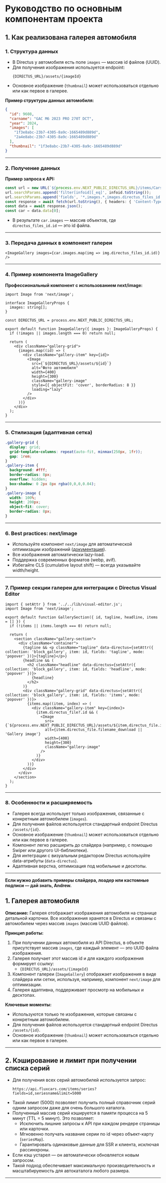 # Руководство по основным компонентам проекта

## 1. Как реализована галерея автомобиля

### 1. Структура данных

- В Directus у автомобиля есть поле `images` — массив id файлов (UUID).
- Для получения изображения используется endpoint:
  ```
  {DIRECTUS_URL}/assets/{imageId}
  ```
- Основное изображение (`thumbnail`) может использоваться отдельно или как первое в галерее.

**Пример структуры данных автомобиля:**
```json
{
  "id": 9608,
  "carname": "GAC M6 2023 PRO 270T DCT",
  "year": 2024,
  "images": [
    "1f3e8abc-23b7-4305-8a9c-1665489d889d",
    "2a4e8abc-23b7-4305-8a9c-1665489d889d"
  ],
  "thumbnail": "1f3e8abc-23b7-4305-8a9c-1665489d889d"
}
```

---

### 2. Получение данных

**Пример запроса к API:**
```ts
const url = new URL(`${process.env.NEXT_PUBLIC_DIRECTUS_URL}/items/Cars`);
url.searchParams.append('filter[infoid][_eq]', infoid.toString());
url.searchParams.append('fields', '*,images.*,images.directus_files_id.*');
const response = await fetch(url.toString(), { headers: { 'Content-Type': 'application/json' } });
const data = await response.json();
const car = data.data[0];
```
- В результате `car.images` — массив объектов, где `directus_files_id.id` — это id файла.

---

### 3. Передача данных в компонент галереи

```tsx
<ImageGallery images={car.images.map(img => img.directus_files_id.id)} />
```

---

### 4. Пример компонента ImageGallery

**Профессиональный компонент с использованием next/image:**

```tsx
import Image from 'next/image';

interface ImageGalleryProps {
  images: string[];
}

const DIRECTUS_URL = process.env.NEXT_PUBLIC_DIRECTUS_URL;

export default function ImageGallery({ images }: ImageGalleryProps) {
  if (!images || images.length === 0) return null;

  return (
    <div className="gallery-grid">
      {images.map((id) => (
        <div className="gallery-item" key={id}>
          <Image
            src={`${DIRECTUS_URL}/assets/${id}`}
            alt="Фото автомобиля"
            width={400}
            height={300}
            className="gallery-image"
            style={{ objectFit: 'cover', borderRadius: 8 }}
            loading="lazy"
          />
        </div>
      ))}
    </div>
  );
}
```

---

### 5. Стилизация (адаптивная сетка)

```css
.gallery-grid {
  display: grid;
  grid-template-columns: repeat(auto-fit, minmax(250px, 1fr));
  gap: 1rem;
}
.gallery-item {
  background: #fff;
  border-radius: 8px;
  overflow: hidden;
  box-shadow: 0 2px 8px rgba(0,0,0,0.04);
}
.gallery-image {
  width: 100%;
  height: 200px;
  object-fit: cover;
  border-radius: 8px;
}
```

---

### 6. Best practices: next/image

- Используйте компонент `next/image` для автоматической оптимизации изображений ([документация](https://nextjs.org/learn/seo/images)).
- Все изображения автоматически lazy-load.
- Поддержка современных форматов (webp, avif).
- Избегайте CLS (cumulative layout shift) — всегда указывайте width/height.

---

### 7. Пример секции галереи для интеграции с Directus Visual Editor

```tsx
import { setAttr } from '../../lib/visual-editor.js';
import Image from 'next/image';

export default function GallerySection({ id, tagline, headline, items = [] }) {
  if (!items || items.length === 0) return null;

  return (
    <section className="gallery-section">
      <div className="container">
        {tagline && <p className="tagline" data-directus={setAttr({ collection: 'block_gallery', item: id, fields: 'tagline', mode: 'popover' })}>{tagline}</p>}
        {headline && (
          <h2 className="headline" data-directus={setAttr({ collection: 'block_gallery', item: id, fields: 'headline', mode: 'popover' })}>
            {headline}
          </h2>
        )}
        <div className="gallery-grid" data-directus={setAttr({ collection: 'block_gallery', item: id, fields: 'items', mode: 'popover' })}>
          {items.map((item, index) => (
            <div className="gallery-item" key={index}>
              {item.directus_file?.id && (
                <Image
                  src={`${process.env.NEXT_PUBLIC_DIRECTUS_URL}/assets/${item.directus_file.id}`}
                  alt={item.directus_file.filename_download || 'Gallery image'}
                  width={400}
                  height={300}
                  className="gallery-image"
                />
              )}
            </div>
          ))}
        </div>
      </div>
    </section>
  );
}
```

---

### 8. Особенности и расширяемость

- Галерея всегда использует только изображения, связанные с конкретным автомобилем (`images`).
- Для получения файлов используется стандартный endpoint Directus `/assets/{id}`.
- Основное изображение (`thumbnail`) может использоваться отдельно или как первое в галерее.
- Компонент легко расширить до слайдера (например, с помощью Swiper или другого UI-библиотеки).
- Для интеграции с визуальным редактором Directus используйте data-атрибуты (`data-directus`).
- Адаптивная верстка, оптимизация под мобильные и десктопы.

---

**Если нужно добавить примеры слайдера, лоадер или кастомные подписи — дай знать, Andrew.**

## 1. Галерея автомобиля

**Описание:**
Галерея отображает изображения автомобиля на странице детальной карточки. Все изображения хранятся в Directus и связаны с автомобилем через массив `images` (массив UUID файлов).

**Принцип работы:**
1. При получении данных автомобиля из API Directus, в объекте присутствует массив `images`, где каждый элемент — это UUID файла изображения.
2. Галерея получает этот массив id и для каждого изображения формирует ссылку:
   - `{DIRECTUS_URL}/assets/{imageId}`
3. Компонент галереи (`ImageGallery`) отображает изображения в виде слайдера или сетки, используя, например, компонент `next/image` для оптимизации.
4. Галерея адаптивна, поддерживает просмотр на мобильных и десктопах.

**Ключевые моменты:**
- Используются только те изображения, которые связаны с конкретным автомобилем.
- Для получения файлов используется стандартный endpoint Directus `/assets/{id}`.
- Основное изображение (`thumbnail`) может использоваться отдельно или как первое в галерее.

---

## 2. Кэширование и лимит при получении списка серий

- Для получения всех серий автомобилей используется запрос:
  ```
  https://api.fluxcars.com/items/series?fields=id,seriesname&limit=5000
  ```
- Такой лимит (5000) позволяет получить полный справочник серий одним запросом даже для очень большого каталога.
- Полученный массив серий кэшируется в памяти процесса на 5 минут (TTL = 5 минут). Это позволяет:
  - Исключить лишние запросы к API при каждом рендере страницы или карточки.
  - Мгновенно получать название серии по id через объект-карту (`seriesMap`).
  - Гарантировать одинаковые данные для SSR и клиента, исключая рассинхроны.
- Если кэш устарел — он автоматически обновляется новым запросом.
- Такой подход обеспечивает максимальную производительность и масштабируемость для автокаталога любого размера.

---
